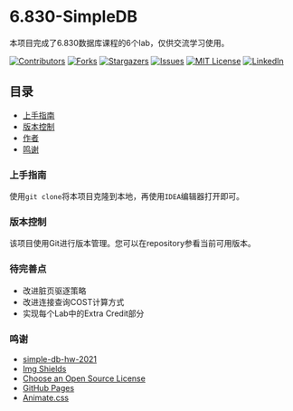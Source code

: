 

# 6.830-SimpleDB

本项目完成了6.830数据库课程的6个lab，仅供交流学习使用。

<!-- PROJECT SHIELDS -->

[![Contributors][contributors-shield]][contributors-url]
[![Forks][forks-shield]][forks-url]
[![Stargazers][stars-shield]][stars-url]
[![Issues][issues-shield]][issues-url]
[![MIT License][license-shield]][license-url]
[![LinkedIn][linkedin-shield]][linkedin-url]

 
## 目录

- [上手指南](#上手指南)
- [版本控制](#版本控制)
- [作者](#作者)
- [鸣谢](#鸣谢)

### 上手指南

使用```git clone```将本项目克隆到本地，再使用```IDEA```编辑器打开即可。

### 版本控制

该项目使用Git进行版本管理。您可以在repository参看当前可用版本。

### 待完善点

- 改进脏页驱逐策略
- 改进连接查询COST计算方式
- 实现每个Lab中的Extra Credit部分

### 鸣谢


- [simple-db-hw-2021](https://github.com/MIT-DB-Class/simple-db-hw-2021)
- [Img Shields](https://shields.io)
- [Choose an Open Source License](https://choosealicense.com)
- [GitHub Pages](https://pages.github.com)
- [Animate.css](https://daneden.github.io/animate.css)

<!-- links -->
[your-project-path]:shaojintian/Best_README_template
[contributors-shield]: https://img.shields.io/github/contributors/Rockdow/6.830-SimpleDB.svg?style=flat-square
[contributors-url]: https://github.com/Rockdow/6.830-SimpleDB/graphs/contributors
[forks-shield]: https://img.shields.io/github/forks/Rockdow/6.830-SimpleDB.svg?style=flat-square
[forks-url]: https://github.com/Rockdow/6.830-SimpleDB/network/members
[stars-shield]: https://img.shields.io/github/stars/Rockdow/6.830-SimpleDB.svg?style=flat-square
[stars-url]: https://github.com/Rockdow/6.830-SimpleDB/stargazers
[issues-shield]: https://img.shields.io/github/issues/Rockdow/6.830-SimpleDB.svg?style=flat-square
[issues-url]: https://img.shields.io/github/issues/Rockdow/6.830-SimpleDB.svg
[license-shield]: https://img.shields.io/github/license/Rockdow/6.830-SimpleDB.svg?style=flat-square
[license-url]: https://github.com/Rockdow/6.830-SimpleDB/blob/master/LICENSE.txt
[linkedin-shield]: https://img.shields.io/badge/-LinkedIn-black.svg?style=flat-square&logo=linkedin&colorB=555
[linkedin-url]: https://linkedin.com/in/Rockdow


